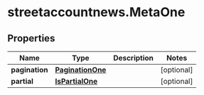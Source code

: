 # streetaccountnews.MetaOne

## Properties

Name | Type | Description | Notes
------------ | ------------- | ------------- | -------------
**pagination** | [**PaginationOne**](PaginationOne.md) |  | [optional] 
**partial** | [**IsPartialOne**](IsPartialOne.md) |  | [optional] 


